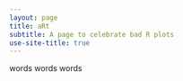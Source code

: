 ```yaml
---
layout: page
title: aRt
subtitle: A page to celebrate bad R plots
use-site-title: true
---
```


words words words
